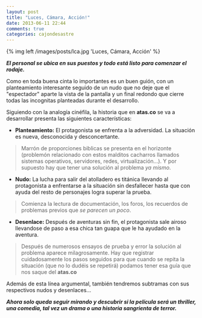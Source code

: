 ```yaml
---
layout: post
title: "Luces, Cámara, Acción!"
date: 2013-06-11 22:44
comments: true
categories: cajondesastre 
---
```

 {% img left /images/posts/lca.jpg 'Luces, Cámara, Acción' %}
  
***El personal se ubica en sus puestos y todo está listo para comenzar el rodaje.***

Como en toda buena cinta lo importantes es un buen guión, con un planteamiento interesante seguido de un nudo que no deje que el "espectador" aparte la vista de la pantalla y un final redondo que cierre todas las incognitas planteadas durante el desarrollo.
<!-- more -->

Siguiendo con la analogía cinéfila, la historia que en  **atas.co** se va a desarrollar presenta las siguientes características:

+ **Planteamiento:** El protagonista se enfrenta a la adversidad. La situación es nueva, desconocida y desconcertante. 
> Marrón de proporciones biblicas se presenta en el horizonte (problemón relacionado con estos malditos cacharros llamados sistemas operativos, servidores, redes, virtualización…). Y por supuesto hay que tener una solución al problema *ya mismo*.

+ **Nudo:** La lucha para salir del atolladero es titánica llevando al protagonista a enfrentarse a la situación sin desfallecer hasta que con ayuda del resto de personajes logra superar la prueba.
> Comienza la lectura de documentación, los foros, los recuerdos de problemas previos que *se parecen un poco*.

+ **Desenlace:** Después de aventuras sin fin, el protagonista sale airoso llevandose de paso a esa chica tan guapa que le ha ayudado en la aventura.
> Después de numerosos ensayos de prueba y error la solución al problema aparece milagrosamente. Hay que registrar cuidadosamente los pasos seguidos para que cuando se repita la situación (que no lo dudéis se repetirá) podamos tener esa guía que nos saque del **atas.co** 
 
Además de esta línea argumental, también tendremos subtramas con sus respectivos nudos y desenlaces...

***Ahora solo queda seguir mirando y descubrir si la película será un thriller, una comedia, tal vez un drama o una historia sangrienta de terror.***

